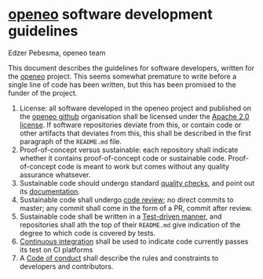 # [openeo](http://openeo.org/) software development guidelines

Edzer Pebesma, openeo team

This document describes the guidelines for software developers,
written for the [openeo](http://openeo.org) project. This seems
somewhat premature to write before a single line of code has been
written, but this has been promised to the funder of the project.

1. License: all software developed in the openeo project and published on the [openeo github](http://github.com/open-eo/) organisation shall be licensed under the [Apache 2.0 license](LICENSE). If software repositories deviate from this, or contain code or other artifacts that deviates from this, this shall be described in the first paragraph of the `README.md` file.
2. Proof-of-concept versus sustainable: each repository shall indicate whether it contains proof-of-concept code or sustainable code. Proof-of-concept code is meant to work but comes without any quality assurance whatsever. 
3. Sustainable code should undergo standard [quality checks](SOFTWARE_QUALITY.md), and point out its [documentation](DOCUMENTATION.md).
4. Sustainable code shall undergo [code review](REVIEW.md);
no direct commits to master; any commit shall come in the form of
a PR, commit after review.
5. Sustainable code shall be written in a [Test-driven manner](TESTS.md), and repositories shall ath the top of their `README.md` give indication of the degree to which code is covered by tests.
6. [Continuous integration](CI.md) shall be used to indicate code currently passes its test on CI platforms
7. A [Code of conduct](CONDUCT.md) shall describe the rules and constraints to developers and contributors.
